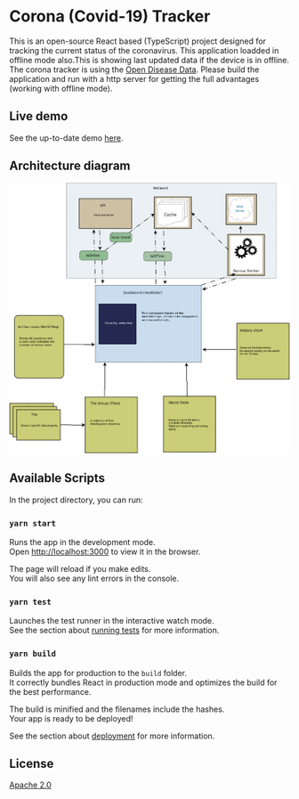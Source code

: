 # Corona (Covid-19) Tracker

This is an open-source React based (TypeScript) project designed for tracking the current status of the coronavirus. This application loadded in offline mode also.This is showing last updated data if the device is in offline. The corona tracker is using the [Open Disease Data](https://corona.lmao.ninja/). Please build the application and run with a http server for getting the full advantages (working with offline mode).

## Live demo

See the up-to-date demo [here](https://canvas-joy-286604.el.r.appspot.com).

## Architecture diagram

![architecture Diagram](public/covid-19-tracker-arc-diagram.png)

## Available Scripts

In the project directory, you can run:

### `yarn start`

Runs the app in the development mode.<br /> Open [http://localhost:3000](http://localhost:3000) to view it in the browser.

The page will reload if you make edits.<br /> You will also see any lint errors in the console.

### `yarn test`

Launches the test runner in the interactive watch mode.<br /> See the section about [running tests](https://facebook.github.io/create-react-app/docs/running-tests) for more information.

### `yarn build`

Builds the app for production to the `build` folder.<br /> It correctly bundles React in production mode and optimizes the build for the best performance.

The build is minified and the filenames include the hashes.<br /> Your app is ready to be deployed!

See the section about [deployment](https://facebook.github.io/create-react-app/docs/deployment) for more information.

## License

[Apache 2.0](https://www.apache.org/licenses/LICENSE-2.0)
